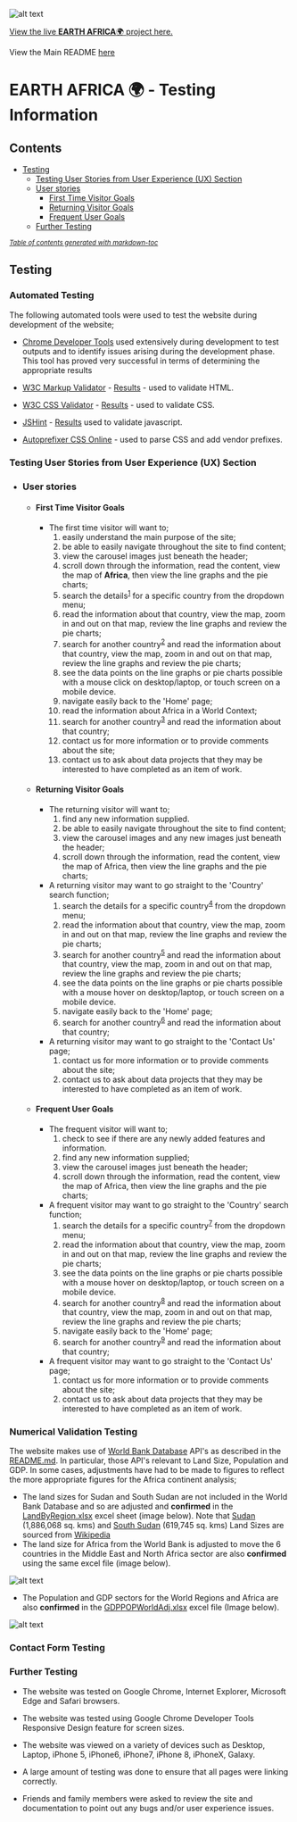 ![alt text](https://readri205.github.io/MS2_Project/assets/images/Title3.jpg "Africa Logo")

[View the live **EARTH AFRICA**:earth_africa: project here.](https://readri205.github.io/MS2_Project/)

View the Main README [here](https://github.com/Readri205/MS2_Project/blob/master/README.md)

# **EARTH AFRICA :earth_africa: - Testing Information**

## Contents

- [Testing](#testing)
  * [Testing User Stories from User Experience (UX) Section](#testing-user-stories-from-user-experience--ux--section)
  * [User stories](#user-stories)
    + [First Time Visitor Goals](#first-time-visitor-goals)
    + [Returning Visitor Goals](#returning-visitor-goals)
    + [Frequent User Goals](#frequent-user-goals)
  * [Further Testing](#further-testing)

<small><i><a href='http://ecotrust-canada.github.io/markdown-toc/'>Table of contents generated with markdown-toc</a></i></small>

## Testing

### Automated Testing

The following automated tools were used to test the website during development of the website;

*   [Chrome Developer Tools]() used extensively during development to test outputs and to identify issues arising during the development phase. This tool has proved very successful in terms of determining the appropriate results

*   [W3C Markup Validator](https://jigsaw.w3.org/css-validator/#validate_by_input) - [Results]() - used to validate HTML.
*   [W3C CSS Validator](https://jigsaw.w3.org/css-validator/#validate_by_input) - [Results]() - used to validate CSS.
*   [JSHint]() - [Results]() used to validate javascript.
*   [Autoprefixer CSS Online](https://autoprefixer.github.io/) - used to parse CSS and add vendor prefixes.

### Testing User Stories from User Experience (UX) Section

*   ### User stories

    *   #### First Time Visitor Goals
        * The first time visitor will want to;
          1. easily understand the main purpose of the site;
          1. be able to easily navigate throughout the site to find content;
          1. view the carousel images just beneath the header;
          1. scroll down through the information, read the content, view the map of **Africa**, then view the line graphs and the pie charts;
          1. search the details<sup id="a1">[1](#f1)</sup> for a specific country from the dropdown menu;
          1. read the information about that country, view the map, zoom in and out on that map, review the line graphs and review the pie charts;
          1. search for another country<sup id="a2">[2](#f1)</sup> and read the information about that country, view the map, zoom in and out on that map, review the line graphs and review the pie charts;
          1. see the data points on the line graphs or pie charts possible with a mouse click on desktop/laptop, or touch screen on a mobile device.
          1. navigate easily back to the 'Home' page;
          1. read the information about Africa in a World Context;
          1. search for another country<sup id="a3">[3](#f1)</sup> and read the information about that country;
          1. contact us for more information or to provide comments about the site;
          1. contact us to ask about data projects that they may be interested to have completed as an item of work.

    *   #### Returning Visitor Goals
        * The returning visitor will want to;
          1. find any new information supplied.
          1. be able to easily navigate throughout the site to find content;
          1. view the carousel images and any new images just beneath the header;
          1. scroll down through the information, read the content, view the map of Africa, then view the line graphs and the pie charts;
        * A returning visitor may want to go straight to the 'Country' search function;
          1. search the details for a specific country<sup id="a4">[4](#f1)</sup> from the dropdown menu;
          1. read the information about that country, view the map, zoom in and out on that map, review the line graphs and review the pie charts;
          1. search for another country<sup id="a5">[5](#f1)</sup> and read the information about that country, view the map, zoom in and out on that map, review the line graphs and review the pie charts;
          1. see the data points on the line graphs or pie charts possible with a mouse hover on desktop/laptop, or touch screen on a mobile device.
          1. navigate easily back to the 'Home' page;
          1. search for another country<sup id="a6">[6](#f1)</sup> and read the information about that country;
        * A returning visitor may want to go straight to the 'Contact Us' page;
          1. contact us for more information or to provide comments about the site;
          1. contact us to ask about data projects that they may be interested to have completed as an item of work.

    *   #### Frequent User Goals
        * The frequent visitor will want to;
          1. check to see if there are any newly added features and information.
          1. find any new information supplied;
          1. view the carousel images just beneath the header;
          1. scroll down through the information, read the content, view the map of Africa, then view the line graphs and the pie charts;
        * A frequent visitor may want to go straight to the 'Country' search function;
          1. search the details for a specific country<sup id="a7">[7](#f1)</sup> from the dropdown menu;
          1. read the information about that country, view the map, zoom in and out on that map, review the line graphs and review the pie charts;
          1. see the data points on the line graphs or pie charts possible with a mouse hover on desktop/laptop, or touch screen on a mobile device.
          1. search for another country<sup id="a8">[8](#f1)</sup> and read the information about that country, view the map, zoom in and out on that map, review the line graphs and review the pie charts;
          1. navigate easily back to the 'Home' page;
          1. search for another country<sup id="a9">[9](#f1)</sup> and read the information about that country;
        * A frequent visitor may want to go straight to the 'Contact Us' page;
          1. contact us for more information or to provide comments about the site;
          1. contact us to ask about data projects that they may be interested to have completed as an item of work.

### Numerical Validation Testing

The website makes use of [World Bank Database](https://databank.worldbank.org/home.aspx) API's as described in the [README.md](https://github.com/Readri205/MS2_Project/blob/master/README.md). In particular, those API's relevant to Land Size, Population and GDP. In some cases, adjustments have had to be made to figures to reflect the more appropriate figures for the Africa continent analysis;
*   The land sizes for Sudan and South Sudan are not included in the World Bank Database and so are adjusted and **confirmed** in the [LandByRegion.xlsx](https://github.com/Readri205/MS2_Project/blob/master/assets/documents/excelfiles/landByRegion.xlsx) excel sheet (image below). Note that [Sudan](https://en.wikipedia.org/wiki/Sudan) (1,886,068 sq. kms) and [South Sudan](https://en.wikipedia.org/wiki/South_Sudan) (619,745 sq. kms) Land Sizes are sourced from [Wikipedia](https://www.wikipedia.org/)
*   The land size for Africa from the World Bank is adjusted to move the 6 countries in the Middle East and North Africa sector are also **confirmed** using the same excel file (image below).

  ![alt text](https://github.com/Readri205/MS2_Project/blob/master/assets/documents/excelfiles/landbyregion10050.jpg "Land By Region")
*   The Population and GDP sectors for the World Regions and Africa are also **confirmed** in the [GDPPOPWorldAdj.xlsx](https://github.com/Readri205/MS2_Project/blob/master/assets/documents/excelfiles/gdppopworldadj.xlsx) excel file (Image below).

  ![alt text](https://github.com/Readri205/MS2_Project/blob/master/assets/documents/excelfiles/gdppopworldadj10050.jpg "Population and GDP Adjustments")

### Contact Form Testing

### Further Testing

*   The website was tested on Google Chrome, Internet Explorer, Microsoft Edge and Safari browsers.

*   The website was tested using Google Chrome Developer Tools Responsive Design feature for screen sizes.

*   The website was viewed on a variety of devices such as Desktop, Laptop, iPhone 5, iPhone6, iPhone7, iPhone 8, iPhoneX, Galaxy.

*   A large amount of testing was done to ensure that all pages were linking correctly.

*   Friends and family members were asked to review the site and documentation to point out any bugs and/or user experience issues.
